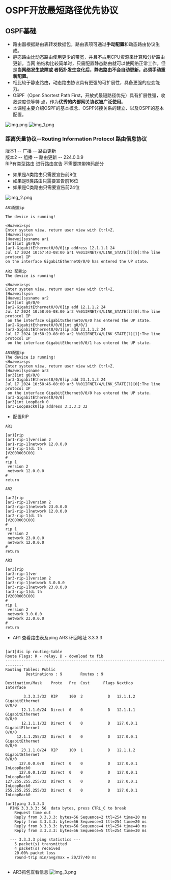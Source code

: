 # OSPF开放最短路径优先协议
## OSPF基础

- 路由器根据路由表转发数据包，路由表项可通过**手动配置**和动态路由协议生成。
- 静态路由比动态路由使用更少的带宽，并且不占用CPU资源来计算和分析路由更新。当网
络结构比较简单时，只需配置静态路由就可以使网络正常工作。但是**当网络发生故障或
者拓扑发生变化后，静态路由不会自动更新，必须手动重新配置。**
- 相比较于静态路由，动态路由协议具有更强的可扩展性，具备更强的应变能力。
- OSPF（Open Shortest Path First，开放式最短路径优先）具有扩展性强，收敛速度快等特
点，作为**优秀的内部网关协议被广泛使用**。
- 本课程主要介绍OSPF的基本概念、OSPF邻接关系的建立、以及OSPF的基本配置。

![img.png](img.png)
![img_1.png](img_1.png)

### 距离矢量协议--Routing Information Protocol 路由信息协议
版本1 -- 广播 -- 路由更新  
版本2 -- 组播 -- 路由更新 -- 224.0.0.9  
RIP有类型路由 进行路由宣告 不需要携带掩码部分  
- 如果是A类路由只需要宣告前8位  
- 如果是B类路由只需要宣告前16位  
- 如果是C类路由只需要宣告前24位  
  
 ![img_2.png](img_2.png)
 ``` 
AR1配置ip

The device is running!

<Huawei>sys
Enter system view, return user view with Ctrl+Z.
[Huawei]sysn	
[Huawei]sysname ar1
[ar1]int g0/0/0
[ar1-GigabitEthernet0/0/0]ip address 12.1.1.1 24
Jul 17 2024 10:57:43-08:00 ar1 %%01IFNET/4/LINK_STATE(l)[0]:The line protocol IP
 on the interface GigabitEthernet0/0/0 has entered the UP state. 
```

```
AR2 配置ip
The device is running!

<Huawei>sys
Enter system view, return user view with Ctrl+Z.
[Huawei]sysn	
[Huawei]sysname ar2
[ar2]int g0/0/0
[ar2-GigabitEthernet0/0/0]ip add 12.1.1.2 24
Jul 17 2024 10:58:06-08:00 ar2 %%01IFNET/4/LINK_STATE(l)[0]:The line protocol IP
 on the interface GigabitEthernet0/0/0 has entered the UP state. 
[ar2-GigabitEthernet0/0/0]int g0/0/1
[ar2-GigabitEthernet0/0/1]ip add 23.1.1.2 24
Jul 17 2024 10:58:29-08:00 ar2 %%01IFNET/4/LINK_STATE(l)[1]:The line protocol IP
 on the interface GigabitEthernet0/0/1 has entered the UP state. 
```

```
AR3配置ip
The device is running!
<Huawei>sys
Enter system view, return user view with Ctrl+Z.
[Huawei]sysname ar3
[ar3]int g0/0/0
[ar3-GigabitEthernet0/0/0]ip add 23.1.1.3 24
Jul 17 2024 10:58:46-08:00 ar3 %%01IFNET/4/LINK_STATE(l)[0]:The line protocol IP
 on the interface GigabitEthernet0/0/0 has entered the UP state. 
[ar3-GigabitEthernet0/0/0]
[ar3]int LoopBack 0
[ar3-LoopBack0]ip address 3.3.3.3 32
```
- 配置RIP
```
AR1

[ar1]rip
[ar1-rip-1]version 2
[ar1-rip-1]network 12.0.0.0
[ar1-rip-1]di th
[V200R003C00]
#
rip 1
 version 2
 network 12.0.0.0
#
return
```
```
AR2

[ar2]rip
[ar2-rip-1]version 2
[ar2-rip-1]network 23.0.0.0
[ar2-rip-1]network 12.0.0.0
[ar2-rip-1]di th
[V200R003C00]
#
rip 1
 version 2
 network 23.0.0.0
 network 12.0.0.0
#
return
```
```
AR3

[ar3]rip
[ar3-rip-1]ver	
[ar3-rip-1]version 2
[ar3-rip-1]network 3.0.0.0
[ar3-rip-1]network 23.0.0.0
[ar3-rip-1]di th
[V200R003C00]
#
rip 1
 version 2
 network 3.0.0.0
 network 23.0.0.0
#
return

```
- AR1 查看路由表及ping AR3 环回地址 3.3.3.3
```

[ar1]dis ip routing-table 
Route Flags: R - relay, D - download to fib
------------------------------------------------------------------------------
Routing Tables: Public
         Destinations : 9        Routes : 9        

Destination/Mask    Proto   Pre  Cost      Flags NextHop         Interface

        3.3.3.3/32  RIP     100  2           D   12.1.1.2        GigabitEthernet
0/0/0
       12.1.1.0/24  Direct  0    0           D   12.1.1.1        GigabitEthernet
0/0/0
       12.1.1.1/32  Direct  0    0           D   127.0.0.1       GigabitEthernet
0/0/0
     12.1.1.255/32  Direct  0    0           D   127.0.0.1       GigabitEthernet
0/0/0
       23.1.1.0/24  RIP     100  1           D   12.1.1.2        GigabitEthernet
0/0/0
      127.0.0.0/8   Direct  0    0           D   127.0.0.1       InLoopBack0
      127.0.0.1/32  Direct  0    0           D   127.0.0.1       InLoopBack0
127.255.255.255/32  Direct  0    0           D   127.0.0.1       InLoopBack0
255.255.255.255/32  Direct  0    0           D   127.0.0.1       InLoopBack0

[ar1]ping 3.3.3.3
  PING 3.3.3.3: 56  data bytes, press CTRL_C to break
    Request time out
    Reply from 3.3.3.3: bytes=56 Sequence=2 ttl=254 time=20 ms
    Reply from 3.3.3.3: bytes=56 Sequence=3 ttl=254 time=20 ms
    Reply from 3.3.3.3: bytes=56 Sequence=4 ttl=254 time=40 ms
    Reply from 3.3.3.3: bytes=56 Sequence=5 ttl=254 time=30 ms

  --- 3.3.3.3 ping statistics ---
    5 packet(s) transmitted
    4 packet(s) received
    20.00% packet loss
    round-trip min/avg/max = 20/27/40 ms


```
- AR3抓包查看信息
![img_3.png](img_3.png)
